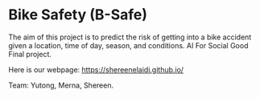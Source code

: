 # Bike Safety (B-Safe)
The aim of this project is to predict the risk of getting into a bike accident given a location, time of day, season, and conditions. AI For Social Good Final project. 

Here is our webpage: https://shereenelaidi.github.io/

Team: Yutong, Merna, Shereen. 
